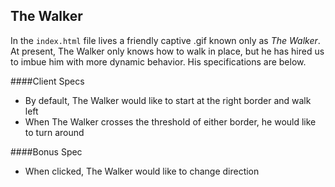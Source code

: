 ## The Walker
In the `index.html` file lives a friendly captive .gif known only as *The Walker*. At present, The Walker only knows how to walk in place, but he has hired us to imbue him with more dynamic behavior. His specifications are below.

####Client Specs
* By default, The Walker would like to start at the right border and walk left
* When The Walker crosses the threshold of either border, he would like to turn around

####Bonus Spec
* When clicked, The Walker would like to change direction
